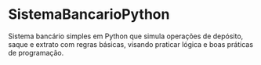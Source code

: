 # SistemaBancarioPython
Sistema bancário simples em Python que simula operações de depósito, saque e extrato com regras básicas, visando praticar lógica e boas práticas de programação.
